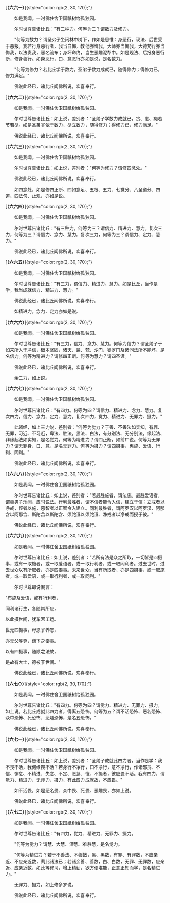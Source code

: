 
[**（六六一）**]{style="color: rgb(2, 30, 170);"}

　　如是我闻。一时佛住舍卫国祇树给孤独园。

　　尔时世尊告诸比丘："有二种力。何等为二？谓数力及修力。

　　"何等为数力？谓圣弟子坐闲林中树下，作如是思惟：身恶行，现法、后世受于恶报。我若行身恶行者，我当自悔，教他亦悔我，大师亦当悔我，大德梵行亦当悔我，以法责我，恶名流布；身坏命终，当生恶趣泥犁中。如是现法、后报身恶行断，修身善行。如身恶行，口、意恶行亦如是说，是名数力。

　　"何等为修力？若比丘学于数力，圣弟子数力成就已，随得修力；得修力已，修力满足。"

　　佛说此经已，诸比丘闻佛所说，欢喜奉行。

[**（六六二）**]{style="color: rgb(2, 30, 170);"}

　　如是我闻。一时佛住舍卫国祇树给孤独园。

　　尔时世尊告诸比丘：如上说，差别者："圣弟子学数力成就已，贪、恚、痴若节若尽。如是圣弟子依于数力，尽立数力，随得修力；得修力已，修力满足。"

　　佛说此经已，诸比丘闻佛所说，欢喜奉行。

[**（六六三）**]{style="color: rgb(2, 30, 170);"}

　　如是我闻。一时佛住舍卫国祇树给孤独园。

　　尔时世尊告诸比丘：如上说，差别者："何等为修力？谓修四念处。"

　　佛说此经已，诸比丘闻佛所说，欢喜奉行。

　　如四念处，如是修四正断、四如意足、五根、五力、七觉分、八圣道分、四道、四法句、止观，亦如是说。

[**（六六四）**]{style="color: rgb(2, 30, 170);"}

　　如是我闻。一时佛住舍卫国祇树给孤独园。

　　尔时世尊告诸比丘："有三种力，何等为三？谓信力、精进力、慧力。复次三力，何等为三？谓信力、念力、慧力。复次三力，何等为三？谓信力、定力、慧力。"

　　佛说此经已，诸比丘闻佛所说，欢喜奉行。

[**（六六五）**]{style="color: rgb(2, 30, 170);"}

　　如是我闻。一时佛住舍卫国祇树给孤独园。

　　尔时世尊告诸比丘："有三力，谓信力、精进力、慧力。如是比丘，当作是学，我当成就信力、精进力、慧力。"

　　佛说此经已，诸比丘闻佛所说，欢喜奉行。

　　如精进力，念力、定力亦如是说。

[**（六六六）**]{style="color: rgb(2, 30, 170);"}

　　如是我闻。一时佛住舍卫国祇树给孤独园。

　　尔时世尊告诸比丘："有三力，信力、念力、慧力。何等为信力？谓圣弟子于如来所入于净信，根本坚固，诸天、魔、梵、沙门、婆罗门及诸同法所不能坏，是名信力。何等为精进力？谓修四正断。何等为慧力？谓四圣谛。"

　　佛说此经已，诸比丘闻佛所说，欢喜奉行。

　　余二力，如上说。

[**（六六七）**]{style="color: rgb(2, 30, 170);"}

　　如是我闻。一时佛住舍卫国祇树给孤独园。

　　尔时世尊告诸比丘："有四力。何等为四？谓信力、精进力、念力、慧力。复次四力，信力、念力、定力、慧力。复次四力，觉力、精进力、无罪力、摄力。"

　　此诸经，如上三力说，差别者："何等为觉力？于善、不善法如实知，有罪、无罪，习近、不习近，卑法、胜法，黑法、白法，有分别法、无分别法，缘起法、非缘起法如实知，是名觉力。何等为精进力？谓四正断，如前广说。何等为无罪力？谓无罪身、口、意，是名无罪力。何等为摄力？谓四摄事，惠施、爱语、行利、同利。"

　　佛说此经已，诸比丘闻佛所说，欢喜奉行。

[**（六六八）**]{style="color: rgb(2, 30, 170);"}

　　如是我闻。一时佛住舍卫国祇树给孤独园。

　　尔时世尊告诸比丘：如上说，差别者："若最胜施者，谓法施。最胜爱语者，谓善男子乐闻，应时说法。行利最胜者，谓不信者能令入信，建立于信；立戒者以净戒，悭者以施，恶智者以正智令入建立。同利最胜者，谓阿罗汉以阿罗汉、阿那含以阿那含、斯陀含以斯陀含、须陀洹以须陀洹、净戒者以净戒而授于彼。"

　　佛说此经已，诸比丘闻佛所说，欢喜奉行。

[**（六六九）**]{style="color: rgb(2, 30, 170);"}

　　如是我闻。一时佛住舍卫国祇树给孤独园。

　　尔时世尊告诸比丘：如上说，差别者："若所有法是众之所取，一切皆是四摄事，或有一取施者，或一取爱语者，或一取行利者，或一取同利者。过去世时，过去世众以有所取者，亦是四摄事。未来世众，当有所取者，亦是四摄事，或一取施者，或一取爱语，或一取行利者，或一取同利。"

　　尔时世尊即说偈言：

"布施及爱语，或有行利者，

同利诸行生，各随其所应，

以此摄世间，犹车因工运。

世无四摄事，母恩子养忘，

亦无父等尊，谦下之奉事。

以有四摄事，随顺之法故，

是故有大士，德被于世间。"

　　佛说此经已，诸比丘闻佛所说，欢喜奉行。

[**（六七○）**]{style="color: rgb(2, 30, 170);"}

　　如是我闻。一时佛住舍卫国祇树给孤独园。

　　尔时世尊告诸比丘："有四力。何等为四？谓觉力、精进力、无罪力、摄力，如上说。若比丘成就此四力者，得离五恐怖。何等为五？谓不活恐怖、恶名恐怖、众中恐怖、死恐怖、恶趣恐怖，是名五恐怖。"

　　佛说此经已，诸比丘闻佛所说，欢喜奉行。

[**（六七一）**]{style="color: rgb(2, 30, 170);"}

　　如是我闻。一时佛住舍卫国祇树给孤独园。

　　尔时世尊告诸比丘：如上说，差别者："圣弟子成就此四力者，当作是学：我不畏不活，我何缘畏不活？若身行不净行，口不净行，意不净行，作诸邪贪、不信、懈怠、不精进、失念、不定、恶慧、悭、不摄者，彼应畏不活。我有四力，谓觉力、精进力、无罪力、摄力，有此四力成就故，不应畏。"

　　如不活畏，如是恶名畏、众中畏、死畏、恶趣畏，亦如上说。

　　佛说此经已，诸比丘闻佛所说，欢喜奉行。

[**（六七二）**]{style="color: rgb(2, 30, 170);"}

　　如是我闻。一时佛住舍卫国祇树给孤独园。

　　尔时世尊告诸比丘："有四力，觉力、精进力、无罪力、摄力。

　　"何等为觉力？谓慧、大慧、深慧、难胜慧，是名觉力。

　　"何等为精进力？若于不善法、不善数，黑、黑数，有罪、有罪数，不应亲近、不应亲近数，离此诸法已；若诸余善、善数，白、白数，无罪、无罪数，应亲近、应亲近数，如此等修习，增上精勤，欲方便堪能，正念正知而学，是名精进力。"

　　无罪力、摄力，如上修多罗说。

　　佛说此经已，诸比丘闻佛所说，欢喜奉行。

